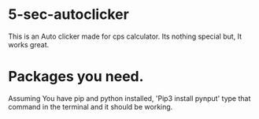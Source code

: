 # 5-sec-autoclicker
This is an Auto clicker made for cps calculator. Its nothing special but, It works great.
# Packages you need.
Assuming You have pip and python installed, 'Pip3 install pynput' type that command in the terminal and it should be working.
